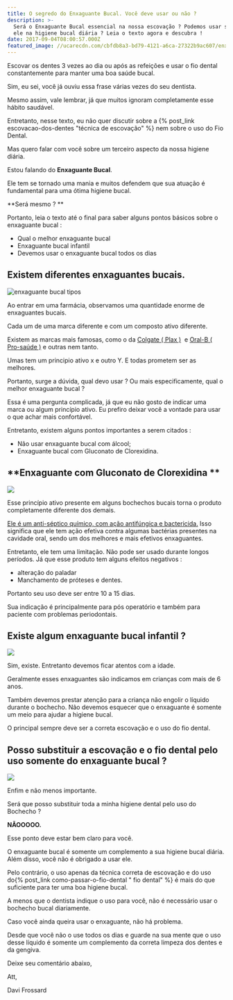 ```yaml
---
title: O segredo do Enxaguante Bucal. Você deve usar ou não ?
description: >-
  Será o Enxaguante Bucal essencial na nossa escovação ? Podemos usar somente
  ele na higiene bucal diária ? Leia o texto agora e descubra !
date: 2017-09-04T08:00:57.000Z
featured_image: //ucarecdn.com/cbfdb8a3-bd79-4121-a6ca-27322b9ac607/enxaguante-bucal-1.jpg
---
```

Escovar os dentes 3 vezes ao dia ou após as refeições e usar o fio dental constantemente para manter uma boa saúde bucal. 

Sim, eu sei, você já ouviu essa frase várias vezes do seu dentista. 

Mesmo assim, vale lembrar, já que muitos ignoram completamente esse hábito saudável. 

Entretanto, nesse texto, eu não quer discutir sobre a {% post_link escovacao-dos-dentes "técnica de escovação" %} nem sobre o uso do Fio Dental. 

Mas quero falar com você sobre um terceiro aspecto da nossa higiene diária. 

Estou falando do **Enxaguante Bucal**. 

Ele tem se tornado uma mania e muitos defendem que sua atuação é fundamental para uma ótima higiene bucal. 

**Será mesmo ? **

Portanto, leia o texto até o final para saber alguns pontos básicos sobre o enxaguante bucal :

* Qual o melhor enxaguante bucal
* Enxaguante bucal infantil
* Devemos usar o enxaguante bucal todos os dias

## **Existem diferentes enxaguantes bucais.**

![enxaguante bucal tipos](//ucarecdn.com/98cb7df6-9b24-4659-8da5-72f68bbbe843/enxaguante-bucal.jpg) 

Ao entrar em uma farmácia, observamos uma quantidade enorme de enxaguantes bucais. 

Cada um de uma marca diferente e com um composto ativo diferente. 

Existem as marcas mais famosas, como o da [Colgate ( Plax )](http://www.colgateprofissional.com.br/produtos/Antisseptico-Bucal-Plax-Fresh-Mint/detalhes)  e [Oral-B ( Pro-saúde )](https://oralb.com.br/pt-br/produtos/antisseptico-bucal-oral-b-pro-saude) e outras nem tanto. 

Umas tem um principio ativo x e outro Y. E todas prometem ser as melhores. 

Portanto, surge a dúvida, qual devo usar ? Ou mais especificamente, qual o melhor enxaguante bucal ? 

Essa é uma pergunta complicada, já que eu não gosto de indicar uma marca ou algum princípio ativo. Eu prefiro deixar você a vontade para usar o que achar mais confortável.

Entretanto, existem alguns pontos importantes a serem citados :

* Não usar enxaguante bucal com álcool;
* Enxaguante bucal com Gluconato de Clorexidina.

## **Enxaguante com Gluconato de Clorexidina **

![](//ucarecdn.com/7e9324c8-765d-43f6-adb3-a34c039bb32e/enxaguante-bucal-mulher.jpg) 

Esse princípio ativo presente em alguns bochechos bucais torna o produto completamente diferente dos demais. 

[Ele é um anti-séptico químico, com ação antifúngica e bactericida.](https://pt.wikipedia.org/wiki/Gluconato_de_clorexidina) Isso significa que ele tem ação efetiva contra algumas bactérias presentes na cavidade oral, sendo um dos melhores e mais efetivos enxaguantes. 

Entretanto, ele tem uma limitação. Não pode ser usado durante longos períodos. Já que esse produto tem alguns efeitos negativos :

* alteração do paladar
* Manchamento de próteses e dentes.

Portanto seu uso deve ser entre 10 a 15 dias. 

Sua indicação é principalmente para pós operatório e também para paciente com problemas periodontais.

## **Existe algum enxaguante bucal infantil ?**

![](//ucarecdn.com/331552a8-3941-472b-9de7-c394b6806a65/enxaguante-bucal-infantil.jpg) 

Sim, existe. Entretanto devemos ficar atentos com a idade. 

Geralmente esses enxaguantes são indicamos em crianças com mais de 6 anos. 

Também devemos prestar atenção para a criança não engolir o líquido durante o bochecho. Não devemos esquecer que o enxaguante é somente um meio para ajudar a higiene bucal. 

O principal sempre deve ser a correta escovação e o uso do fio dental.

## **Posso substituir a escovação e o fio dental pelo uso somente do enxaguante bucal ?**

![](//ucarecdn.com/1c5f025e-cb3d-4f10-a2ca-57d97acf4eee/enxaguante-bucal-e-escovação.jpg) 

Enfim e não menos importante. 

Será que posso substituir toda a minha higiene dental pelo uso do Bochecho ? 

**NÃOOOOO.** 

Esse ponto deve estar bem claro para você. 

O enxaguante bucal é somente um complemento a sua higiene bucal diária. Além disso, você não é obrigado a usar ele. 

Pelo contrário, o uso apenas da técnica correta de escovação e do uso do{% post_link como-passar-o-fio-dental " fio dental" %} é mais do que suficiente para ter uma boa higiene bucal. 

A menos que o dentista indique o uso para você, não é necessário usar o bochecho bucal diariamente.

Caso você ainda queira usar o enxaguante, não há problema. 

Desde que você não o use todos os dias e guarde na sua mente que o uso desse líquido é somente um complemento da correta limpeza dos dentes e da gengiva.

Deixe seu comentário abaixo,

Att, 

Davi Frossard
